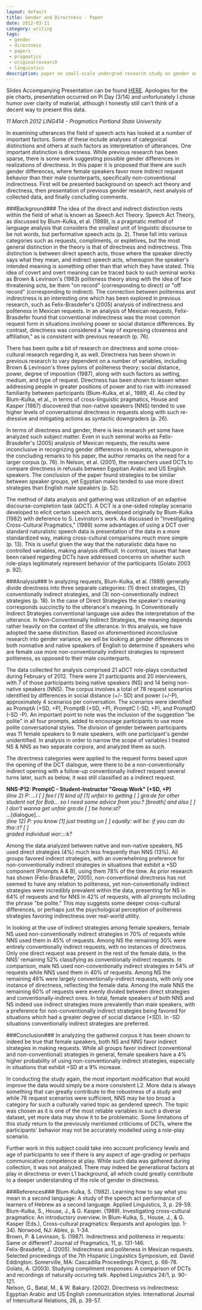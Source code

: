 ```yaml
---
layout: default
title: Gender and Directness - Paper
date: 2012-03-11
category: writing
tags:
 - gender
 - directness
 - papers
 - pragmatics
 - originalresearch
 - linguistics
description: paper on small-scale undergrad research study on gender and directness
---
```


Slides Accompanying Presentation can be found [HERE](/storage/LING414-FinalPresentation-GenderDirectness.pdf).  Apologies for the pie charts, presentation occurred on Pi Day (3/14) and unfortunately I chose humor over clarity of material, although I honestly still can't think of a decent way to present this data.
  
*11 March 2012*
*LING414 - Pragmatics*
*Portland State University*  

In examining utterances the field of speech acts has looked at a number of important factors.  Some of these include analyses of categorical distinctions and others at such factors as interpretation of utterances.  One important distinction is directness.  While previous research has been sparse, there is some work suggesting possible gender differences in realizations of directness.  In this paper it is proposed that there are such gender differences, where female speakers favor more indirect request behavior than their male counterparts, specifically non-conventional indirectness.  First will be presented background on speech act theory and directness, then presentation of previous gender research, next analysis of collected data, and finally concluding comments.  

###Background###
The idea of the direct and indirect distinction rests within the field of what is known as Speech Act Theory.  Speech Act Theory, as discussed by Blum-Kulka, et al. (1989), is a pragmatic method of language analysis that considers the smallest unit of linguistic discourse to be not words, but performative speech acts (p. 2).  These fall into various categories such as requests, compliments, or expletives, but the most general distinction in the theory is that of directness and indirectness.  This distinction is between direct speech acts, those where the speaker directly says what they mean, and indirect speech acts, whereupon the speaker's intended meaning is something other than that which they have stated.  This idea of covert and overt meaning can be traced back to such seminal works as Brown & Levinson's (1983) politeness theory along with the idea of face threatening acts, be them "on record" (corresponding to direct) or "off record" (corresponding to indirect).  The connection between politeness and indirectness is an interesting one which has been explored in previous research, such as Felix-Brasdefer's (2005) analysis of indirectness and politeness in Mexican requests.  In an analysis of Mexican requests, Felix-Brasdefer found that conventional indirectness was the most common request form in situations involving power or social distance differences.  By contrast, directness was considered a "way of expressing closeness and affiliation," as is consistent with previous research (p. 76).  

There has been quite a bit of research on directness and some cross-cultural research regarding it, as well.  Directness has been shown in previous research to vary dependent on a number of variables, including Brown & Levinson's three pylons of politeness theory; social distance, power, degree of imposition (1987), along with such factors as setting, medium, and type of request.  Directness has been shown to lessen when addressing people in greater positions of power and to rise with increased familiarity between participants (Blum-Kulka, et al., 1989, 4).  As cited by Blum-Kulka, et al., in terms of cross-linguistic pragmatics, House and Kasper (1987) discovered that non-native speakers (NNS) tended to use higher levels of conversational directness in requests along with such re-dressive and mitigating actions as syntactic downgraders (p. 26).  

In terms of directness and gender, there is less research yet some have analyzed such subject matter.  Even in such seminal works as Felix-Brasdefer's (2005) analysis of Mexican requests, the results were inconclusive in recognizing gender differences in requests, whereupon in the concluding remarks to his paper, the author remarks on the need for a larger corpus (p. 76).  In Nelson, et al. (2001), the researchers used DCTs to compare directness in refusals between Egyptian Arabic and US English speakers.  The conclusion of the paper found strategies to be similar between speaker groups, yet Egyptian males tended to use more direct strategies than English male speakers (p. 52).  

The method of data analysis and gathering was utilization of an adaptive discourse-completion task (aDCT). A DCT is a one-sided roleplay scenario developed to elicit certain speech acts, developed originally by Blum-Kulka (1982) with deference to S. Levinston's work.  As discussed in "Investigating Cross-Cultural Pragmatics,"  (1989)  some advantages of using a DCT over standard naturalistic speech data is presentation of the data in a more standardized way, making cross-cultural comparisons much more simple (p. 13).  This is useful given the way that the naturalistic data have no controlled variables, making analysis difficult.  In contrast, issues that have been raised regarding DCTs have addressed concerns on whether such role-plays legitimately represent behavior of the participants (Golato 2003 p. 92).  

###Analysis###
In analyzing requests, Blum-Kulka, et al. (1989) generally divide directness into three separate categories: (1) direct strategies, (2) conventionally indirect strategies, and (3) non-conventionally indirect strategies (p. 18).  In the case of Direct Strategies the speaker's meaning corresponds succinctly to the utterance's meaning. In Conventionally Indirect Strategies conventional language use aides the interpretation of the utterance.  In Non-Conventionally Indirect Strategies, the meaning depends rather heavily on the context of the utterance.  In this analysis, we have adopted the same distinction.  Based on aforementioned inconclusive research into gender variance, we will be looking at gender differences in both nonnative and native speakers of English to determine if speakers who are female use more non-conventionally indirect strategies to represent politeness, as opposed to their male counterparts.  

The data collected for analysis comprised 21 aDCT role-plays conducted during February of 2012.  There were 21 participants and 20 interviewers, with 7 of those participants being native speakers (NS) and 14 being non-native speakers (NNS).  The corpus involves a total of 78 request scenarios identified by differences in social distance (+/- SD) and power (+/-P), approximately 4 scenarios per conversation.  The scenarios were identified as PromptA (+SD, +P), PromptB (+SD, +P), PromptC (-SD, +P), and PromptD (-SD -P).  An important point to note was the inclusion of the suggestion "be polite" in all four prompts, added to encourage participants to use more polite conversational styles.  The division of gender between participants was 11 female speakers to 9 male speakers, with one participant's gender unidentified.  In analysis in order to narrow the scope of variables I treated NS & NNS as two separate corpora, and analyzed them as such.  
	
The directness categories were applied to the request forms based upon the opening of the DCT dialogue, were there to be a non-conventionally indirect opening with a follow-up conventionally indirect request several turns later, such as below, it was still classified as a indirect request.  
  
**NNS-P12: PromptC - Student-Instructor "Group Work" (+SD, +P)**  
*(line 2) P: ...I \[ ] fee:l \[1] kind of \[1] unfai:r to  getting \[ ] gra:de for other student not for Bob...*
*so I need some advice from you:? \[breath] and also \[ ] I don\'t wanna get unfair gra:de \[ ] be hone:st?*   
...\[dialogue]...  
*(line 12) P: you know \[1] just treating un \[ ] equally: will be: if you can do tha::t? \[ ]*  
*graded individual wor::::k?*  

Among the data analyzed between native and non-native speakers, NS used direct strategies (4%) much less frequently than NNS (13%).  All groups favored indirect strategies, with an overwhelming preference for non-conventionally indirect strategies in situations that exhibit a +SD component (Prompts A & B), using them 78% of the time.  As prior research has shown (Felix-Brasdefer, 2005), non-conventional directness has not seemed to have any relation to politeness, yet non-conventionally indirect strategies were incredibly prevalent within the data, presenting for NS in 64% of requests and for NNS in 42% of requests, with all prompts including the phrase "be polite."  This may suggests some deeper cross-cultural differences, or perhaps just the psychological perception of politeness strategies favoring indirectness over real-world utility.  

In looking at the use of indirect strategies among female speakers, female NS used non-conventionally indirect strategies in 70% of requests while NNS used them in 45% of requests.   Among NS the remaining 30% were entirely conventionally indirect requests, with no instances of directness.  Only one direct request was present in the rest of the female data, in the NNS' remaining 52% classifying as conventionally indirect requests.  In comparison, male NS used non-conventionally indirect strategies in 54% of requests while NNS used them in 40% of requests.  Among NS the remaining 46% were largely conventionally-indirect requests, with only one instance of directness, reflecting the female data.  Among the male NNS the remaining 60% of requests were evenly divided between direct strategies and conventionally-indirect ones.  In total, female speakers of both NNS and NS indeed use indirect strategies more prevalently than male speakers, with a preference for non-conventionally indirect strategies being favored for situations which had a greater degree of social distance (+SD).  In -SD situations conventionally indirect strategies are preferred.  

###Conclusion###
In analyzing the gathered corpus it has been shown to indeed be true that female speakers, both NS and NNS favor indirect strategies in making requests.  While all groups favor indirect (conventional and non-conventional) strategies in general, female speakers have a 4% higher probability of using non-conventionally indirect strategies, especially in situations that exhibit +SD at a 9% increase.  

In conducting the study again, the most important modification that would improve the data would simply be a more consistent L2.  More data is always something that can greatly contribute to the robustness of a study and while 78 request scenarios were sufficient, NNS may be too broad a category for such a culturally varied topic as gendered speech.  The topic was chosen as it is one of the most reliable variables in such a diverse dataset, yet more data may show it to be problematic.  Some limitations of this study return to the previously mentioned criticisms of DCTs, where the participants' behavior may not be accurately modelled using a role-play scenario.  

Further work in this subject could take into account proficiency levels and age of participants to see if there is any aspect of age-grading or perhaps communicative competence at play.  While such data was gathered during collection, it was not analyzed.  There may indeed be generational factors at play in directness or even L1 background, all which could greatly contribute to a deeper understanding of the role of gender in directness.  

###References###
Blum-Kulka, S. (1982). Learning how to say what you mean in a second language: A study of the speech act performance of learners of Hebrew as a second language. Applied Linguistics, 3, p. 29-59.  
Blum-Kulka, S., House, J., & G. Kasper. (1989). Investigating cross-cultural pragmatics: An introductory overview. In Blum-Kulka, S., House, J., & G. Kasper (Eds.), Cross-cultural pragmatics: Requests and apologies (pp. 1-34). Norwood, NJ: Ablex, p. 1-34.  
Brown, P. & Levinson, S. (1987). Indirectness and politeness in requests: Same or different? Journal of Pragmatics, 11, p. 131-146.  
Felix-Brasdefer, J. (2005). Indirectness and politeness in Mexican requests. Selected proceedings of the 7th Hispanic Linguistics Symposium, ed. David Eddington. Somerville, MA: Cascadilla Proceedings Project, p. 66-78.  
Golato, A. (2003). Studying compliment responses: A comparison of DCTs and recordings of naturally occuring talk. Applied Linguistics 24/1, p. 90-121.  
Nelson, G., Batal, M., & W. Bakary. (2002). Directness vs indirectness: Egyptian Arabic and US English communication styles. International Journal of Intercultural Relations, 26, p. 39-57.  
